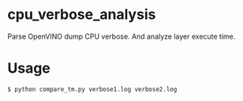 # cpu_verbose_analysis
Parse OpenVINO dump CPU verbose. And analyze layer execute time.

# Usage

    $ python compare_tm.py verbose1.log verbose2.log
